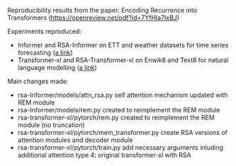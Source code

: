 Reproducibility results from the paper: Encoding Recurrence into Transformers (https://openreview.net/pdf?id=7YfHla7IxBJ)

Experiments reproduced: 
* Informer and RSA-Informer on ETT and weather datasets for time series forecasting ([a link](https://github.com/COMP6258-Reproducibility-Challenge/COMP6258-Encoding-Recurrence-into-Transformers/tree/main/rsa-Informer))
* Transformer-xl and RSA-Transformer-xl on Enwik8 and Text8 for natural language modelling ([a link](https://github.com/COMP6258-Reproducibility-Challenge/COMP6258-Encoding-Recurrence-into-Transformers/tree/main/rsa-transformer-xl))

Main changes made:
* rsa-Informer/models/attn_rsa.py self attention mechanism updated with REM module
* rsa-Informer/models/rem.py created to reimplement the REM module
* rsa-transformer-xl/pytorch/rem.py created to reimplement the REM module (no truncation)
* rsa-transformer-xl/pytorch/mem_transformer.py create RSA versions of attention modules and decoder module
* rsa-transformer-xl/pytorch/train.py add necessary arguments inluding additional attention type 4: original transformer-xl with RSA
